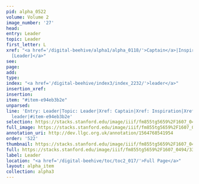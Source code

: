 ```yaml
---
pid: alpha_0522
volume: Volume 2
image_number: '27'
head: 
entry: Leader
topic: Leader
first_letter: L
xref: "<a href='/digital-beehive/alpha1/alpha_0118/'>Captain</a>|Inspiration|<a href='/digital-beehive/toc/toc2_249/'>1280
  [Leader]</a>"
see: 
page: 
add: 
type: 
index: "<a href='/digital-beehive/index3/index_2232/'>leader</a>"
insertion_xref: 
insertion: 
item: "#item-e94eb3b2e"
unparsed: 
line: 'Entry: Leader|Topic: Leader|Xref: Captain|Xref: Inspiration|Xref: 1280 [Leader]|Index:
  leader|#item-e94eb3b2e'
selection: https://stacks.stanford.edu/image/iiif/fm855tg5659%2F1607_0494/332,1396,3071,469/full/0/default.jpg
full_image: https://stacks.stanford.edu/image/iiif/fm855tg5659%2F1607_0494/full/full/0/default.jpg
annotation_uri: http://dev.llgc.org.uk/annotation/1564768541954
order: '522'
thumbnail: https://stacks.stanford.edu/image/iiif/fm855tg5659%2F1607_0494/332,1396,600,180/250,/0/default.jpg
full: https://stacks.stanford.edu/image/iiif/fm855tg5659%2F1607_0494/332,1396,3071,469/full/0/default.jpg
label: Leader
location: "<a href='/digital-beehive/toc/toc2_017/'>Full Page</a>"
layout: alpha_item
collection: alpha3
---
```


